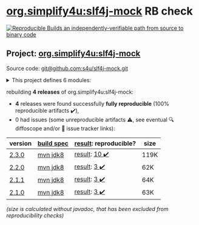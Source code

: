 [org.simplify4u:slf4j-mock](https://central.sonatype.com/artifact/org.simplify4u/slf4j-mock/versions) RB check
=======

[![Reproducible Builds](https://reproducible-builds.org/images/logos/rb.svg) an independently-verifiable path from source to binary code](https://reproducible-builds.org/)

## Project: [org.simplify4u:slf4j-mock](https://central.sonatype.com/artifact/org.simplify4u/slf4j-mock/versions)

Source code: [git@github.com:s4u/slf4j-mock.git](git@github.com:s4u/slf4j-mock.git)

<details><summary>This project defines 6 modules:</summary>

* [org.simplify4u:slf4j-mock](https://central.sonatype.com/artifact/org.simplify4u/slf4j-mock/2.3.0)
* [org.simplify4u:slf4j-mock-common](https://central.sonatype.com/artifact/org.simplify4u/slf4j-mock-common/2.3.0)
* [org.simplify4u:slf4j-mock-coverage-report](https://central.sonatype.com/artifact/org.simplify4u/slf4j-mock-coverage-report/2.3.0)
* [org.simplify4u:slf4j-mock-parent](https://central.sonatype.com/artifact/org.simplify4u/slf4j-mock-parent/2.3.0)
* [org.simplify4u:slf4j-mock-tests](https://central.sonatype.com/artifact/org.simplify4u/slf4j-mock-tests/2.3.0)
* [org.simplify4u:slf4j2-mock](https://central.sonatype.com/artifact/org.simplify4u/slf4j2-mock/2.3.0)
</details>

rebuilding **4 releases** of org.simplify4u:slf4j-mock:
- **4** releases were found successfully **fully reproducible** (100% reproducible artifacts :heavy_check_mark:),
- 0 had issues (some unreproducible artifacts :warning:, see eventual :mag: diffoscope and/or :memo: issue tracker links):

| version | [build spec](/BUILDSPEC.md) | [result](https://reproducible-builds.org/docs/jvm/): reproducible? | size |
| -- | --------- | ------ | -- |
| [2.3.0](https://central.sonatype.com/artifact/org.simplify4u/slf4j-mock/2.3.0/pom) | [mvn jdk8](slf4j-mock-2.3.0.buildspec) | [result](slf4j-mock-parent-2.3.0.buildinfo): [10 :heavy_check_mark: ](slf4j-mock-parent-2.3.0.buildcompare) | 119K |
| [2.2.0](https://central.sonatype.com/artifact/org.simplify4u/slf4j-mock/2.2.0/pom) | [mvn jdk8](slf4j-mock-2.2.0.buildspec) | [result](slf4j-mock-2.2.0.buildinfo): [3 :heavy_check_mark: ](slf4j-mock-2.2.0.buildcompare) | 62K |
| [2.1.1](https://central.sonatype.com/artifact/org.simplify4u/slf4j-mock/2.1.1/pom) | [mvn jdk8](slf4j-mock-2.1.1.buildspec) | [result](slf4j-mock-2.1.1.buildinfo): [3 :heavy_check_mark: ](slf4j-mock-2.1.1.buildcompare) | 64K |
| [2.1.0](https://central.sonatype.com/artifact/org.simplify4u/slf4j-mock/2.1.0/pom) | [mvn jdk8](slf4j-mock-2.1.0.buildspec) | [result](slf4j-mock-2.1.0.buildinfo): [3 :heavy_check_mark: ](slf4j-mock-2.1.0.buildcompare) | 63K |

<i>(size is calculated without javadoc, that has been excluded from reproducibility checks)</i>
